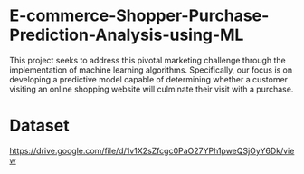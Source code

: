 # E-commerce-Shopper-Purchase-Prediction-Analysis-using-ML
This project seeks to address this pivotal marketing challenge through the implementation of machine learning algorithms. Specifically, our focus is on developing a predictive model capable of determining whether a customer visiting an online shopping website will culminate their visit with a purchase.
# Dataset
https://drive.google.com/file/d/1v1X2sZfcgc0PaO27YPh1pweQSjOyY6Dk/view
